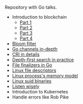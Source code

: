 Repository with Go talks.

- Introduction to blockchain
	- [Part 1](http://talks.godoc.org/github.com/sashayakovtseva/talks/blockchain/intro1.slide)
	- [Part 2](http://talks.godoc.org/github.com/sashayakovtseva/talks/blockchain/intro2.slide)
	- [Part 3](http://talks.godoc.org/github.com/sashayakovtseva/talks/blockchain/intro3.slide)
	- [Part 4](http://talks.godoc.org/github.com/sashayakovtseva/talks/blockchain/intro4.slide)
- [Bloom filter](http://talks.godoc.org/github.com/sashayakovtseva/talks/bloom-filter/bloom.slide)
- [Go channels in-depth](http://talks.godoc.org/github.com/sashayakovtseva/talks/channel/channel.slide)
- [CRI in details](http://talks.godoc.org/github.com/sashayakovtseva/talks/cri/cri.slide)
- [Depth-first search in practice](http://talks.godoc.org/github.com/sashayakovtseva/talks/dfs/dfs.slide)
- [File finalizers in Go](http://talks.godoc.org/github.com/sashayakovtseva/talks/file-finalizer/file-finalizer.slide)
- [Linux file descriptors](http://talks.godoc.org/github.com/sashayakovtseva/talks/linux/fd.slide)
- [Linux process's memory model](http://talks.godoc.org/github.com/sashayakovtseva/talks/linux/process.slide)
- [Linux suid binaries](http://talks.godoc.org/github.com/sashayakovtseva/talks/linux/suid.slide)
- [Listen wisely](http://talks.godoc.org/github.com/sashayakovtseva/talks/net/listen.slide)
- Introduction to Kubernetes
- Handle errors like Rob Pike
